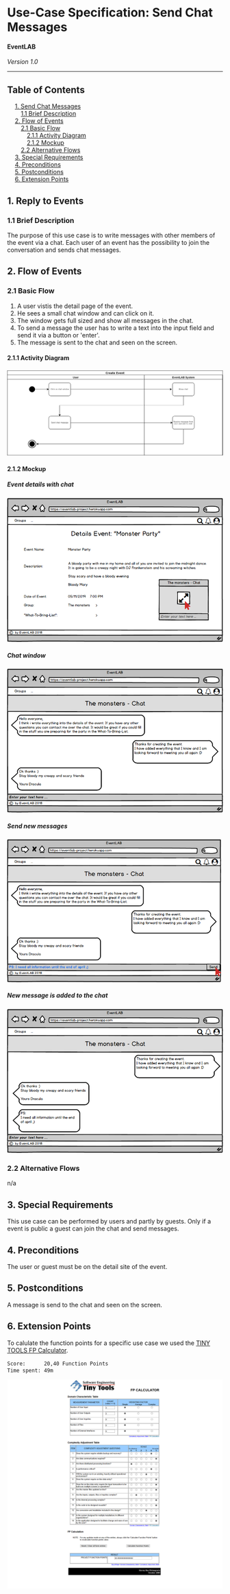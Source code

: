 # Use-Case Specification: Send Chat Messages
#### EventLAB

*Version 1.0*

---
## Table of Contents

&emsp; [1. Send Chat Messages](#1-send-chat-messages)<br/>
&emsp;&emsp; [1.1 Brief Description](#11-brief-description)<br/>
&emsp; [2. Flow of Events](#2-flow-of-events)<br/>
&emsp;&emsp; [2.1 Basic Flow](#21-basic-flow)<br/>
&emsp;&emsp;&emsp; [2.1.1 Activity Diagram](#211-activity-diagram)<br/>
&emsp;&emsp;&emsp; [2.1.2 Mockup](#212-mockup)<br/>
&emsp;&emsp; [2.2 Alternative Flows](#22-alternative-flows)<br/>
&emsp; [3. Special Requirements](#3-special-requirements)<br/>
&emsp; [4. Preconditions](#4-preconditions)<br/>
&emsp; [5. Postconditions](#5-postconditions)<br/>
&emsp; [6. Extension Points](#6-extension-points)<br/>

## 1. Reply to Events

### 1.1 Brief Description
The purpose of this use case is to write messages with other members of the event via a chat. Each user of an event has the possibility to join the conversation and sends chat messages.

## 2. Flow of Events

### 2.1 Basic Flow

1. A user vistis the detail page of the event.
2. He sees a small chat window and can click on it.
3. The window gets full sized and show all messages in the chat.
4. To send a message the user has to write a text into the input field and send it via a button or 'enter'.
5. The message is sent to the chat and seen on the screen.

#### 2.1.1 Activity Diagram

![Activity Diagram Send Chat Messages](Activity%20Diagrams/Activity-Diagram-Chat.png)

#### 2.1.2 Mockup

##### Event details with chat
[![Mockup 1](Mockups/01%20-%20Event%20Details%20with%20Chat.png)](https://github.com/tarjmp/eventlab-doc/blob/master/Software%20Requirements%20Specification/Use%20Cases/Send%20Chat%20Messages/Mockups/01%20-%20Event%20Details%20with%20Chat.png)

##### Chat window
[![Mockup 2](Mockups/02%20-%20Chat%20Event.png)](https://github.com/tarjmp/eventlab-doc/blob/master/Software%20Requirements%20Specification/Use%20Cases/Send%20Chat%20Messages/Mockups/02%20-%20Chat%20Event.png)

##### Send new messages
[![Mockup 3](Mockups/03%20-%20Send%20new%20Message.png)](https://github.com/tarjmp/eventlab-doc/blob/master/Software%20Requirements%20Specification/Use%20Cases/Send%20Chat%20Messages/Mockups/03%20-%20Send%20new%20Message.png)

##### New message is added to the chat
[![Mockup 4](Mockups/04%20-%20New%20Message%20is%20added%20to%20Chat.png)](https://github.com/tarjmp/eventlab-doc/blob/master/Software%20Requirements%20Specification/Use%20Cases/Send%20Chat%20Messages/Mockups/04%20-%20New%20Message%20is%20added%20to%20Chat.png)

### 2.2 Alternative Flows

n/a

## 3. Special Requirements

This use case can be performed by users and partly by guests. Only if a event is public a guest can join the chat and send messages.

## 4. Preconditions

The user or guest must be on the detail site of the event.

## 5. Postconditions

A message is send to the chat and seen on the screen.

## 6. Extension Points

To calulate the function points for a specific use case we used the [TINY TOOLS FP Calculator](http://groups.umd.umich.edu/cis/course.des/cis525/js/f00/harvey/FP_Calc.html).

    Score:      20,40 Function Points
    Time spent: 49m
	
![Function Points Send Chat Messages](FP-Send-Chat-Messages.png)
